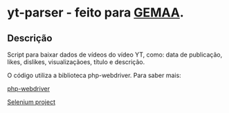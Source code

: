 # yt-parser - feito para [GEMAA](http://gemaa.iesp.uerj.br/).

## Descrição
Script para baixar dados de vídeos do vídeo YT, como: data de publicação, likes, dislikes, visualizaçãoes, título e descrição.

O código utiliza a biblioteca php-webdriver. Para saber mais: 

[php-webdriver](https://github.com/facebook/php-webdriver)

[Selenium project](https://github.com/SeleniumHQ/selenium/)

